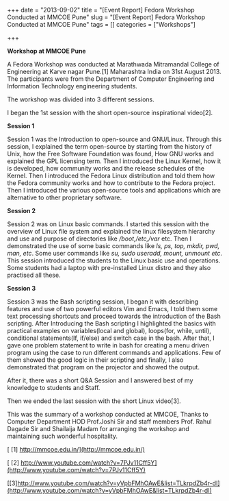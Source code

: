 +++ 
date = "2013-09-02"
title = "[Event Report] Fedora Workshop Conducted at MMCOE Pune"
slug = "[Event Report] Fedora Workshop Conducted at MMCOE Pune" 
tags = []
categories = ["Workshops"]

+++

__Workshop at MMCOE Pune__

A Fedora Workshop was conducted at Marathwada Mitramandal College of Engineering at Karve nagar Pune.[1] Maharashtra India on 31st August 2013. The participants were from the Department of Computer Engineering and Information Technology engineering students.

The workshop was divided into 3 different sessions.

I began the 1st session with the short open-source inspirational video[2].

__Session 1__

Session 1 was the Introduction to open-source and GNU/Linux. Through this session, I explained the term open-source by starting from the history of Unix, how the Free Software Foundation was found, How GNU works and explained the GPL licensing term. Then I introduced the Linux Kernel, how it is developed, how community works and the release schedules of the Kernel. Then I introduced the Fedora Linux distribution and told them how the Fedora community works and how to contribute to the Fedora project. Then I introduced the various open-source tools and applications which are alternative to other proprietary software.


__Session 2__

Session 2 was on Linux basic commands. I started this session with the overview of Linux file system and explained the linux filesystem hierarchy and use and purpose of directories like _/boot,/etc,/var_ etc. Then I demonstrated the use of some basic commands like _ls, ps, top, mkdir, pwd, man, etc_. Some user commands like _su, sudo useradd, mount, unmount etc_. This session introduced the students to the Linux basic use and operations. Some students had a laptop with pre-installed Linux distro and they also practised all these.

__Session 3__

Session 3 was the Bash scripting session, I began it with describing features and use of two powerful editors Vim and Emacs, I told them some text processing shortcuts and proceed towards the introduction of the Bash scripting. After Introducing the Bash scripting I highlighted the basics with practical examples on variables(local and global), loops(for, while, until), conditional statements(If, if/else) and switch case in the bash. After that, I gave one problem statement to write in bash for creating a menu driven program using the case to run different commands and applications. Few of them showed the good logic in their scripting and finally, I also demonstrated that program on the projector and showed the output.

After it, there was a short Q&A Session and I answered best of my knowledge to students and Staff.

Then we ended the last session with the short Linux video[3].

This was the summary of a workshop conducted at MMCOE, Thanks to Computer Department HOD Prof.Joshi Sir and staff members Prof. Rahul Dagade Sir and Shailaija Madam for arranging the workshop and maintaining such wonderful hospitality.

[ [1] http://mmcoe.edu.in/](http://mmcoe.edu.in/)

[ [2] http://www.youtube.com/watch?v=7PJv11Cff5Y](http://www.youtube.com/watch?v=7PJv11Cff5Y)

[[3]http://www.youtube.com/watch?v=yVpbFMhOAwE&list=TLkrpdZb4r-dI](http://www.youtube.com/watch?v=yVpbFMhOAwE&list=TLkrpdZb4r-dI)